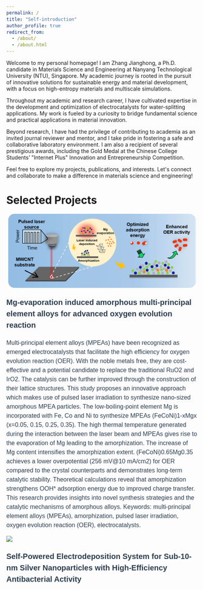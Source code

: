 ```yaml
---
permalink: /
title: "Self-introduction"
author_profile: true
redirect_from: 
  - /about/
  - /about.html
---
```

Welcome to my personal homepage! I am Zhang Jianghong, a Ph.D. candidate in Materials Science and Engineering at Nanyang Technological University (NTU), Singapore. My academic journey is rooted in the pursuit of innovative solutions for sustainable energy and material development, with a focus on high-entropy materials and multiscale simulations.

Throughout my academic and research career, I have cultivated expertise in the development and optimization of electrocatalysts for water-splitting applications. My work is fueled by a curiosity to bridge fundamental science and practical applications in material innovation.

Beyond research, I have had the privilege of contributing to academia as an invited journal reviewer and mentor, and I take pride in fostering a safe and collaborative laboratory environment. I am also a recipient of several prestigious awards, including the Gold Medal at the Chinese College Students’ "Internet Plus" Innovation and Entrepreneurship Competition.

Feel free to explore my projects, publications, and interests. Let's connect and collaborate to make a difference in materials science and engineering!

Selected Projects
======
<p align="left">
  <img src="/images/TOC.png" width="500"/>
</p>
<p style="font-family: Arial, Helvetica, sans-serif; font-size: 20px; font-weight: 700; line-height: 1.5;">
  <a href="https://doi.org/10.1016/j.nanoen.2025.110686" style="text-decoration: none; color: #2c3e50;">
    Mg-evaporation induced amorphous multi-principal element alloys for advanced oxygen evolution reaction
  </a>
</p>

</p>
<p align="justify">
<p style="font-family: Arial, Helvetica, sans-serif; font-size: 16px; font-weight: 400; line-height: 1.5;">
  <a href="https://doi.org/10.1016/j.nanoen.2025.110686" style="text-decoration: none; color: #2c3e50;">
    Multi-principal element alloys (MPEAs) have been recognized as emerged electrocatalysts that facilitate the high efficiency for oxygen evolution reaction   (OER). With the noble metals free, they are cost-effective and a potential candidate to replace the traditional RuO2 and IrO2.   The catalysis can be further improved through the construction of their lattice structures. This study proposes an innovative approach which makes use of pulsed laser irradiation to synthesize nano-sized amorphous MPEA particles. The low-boiling-point element Mg is incorporated with Fe, Co and Ni to synthesize MPEAs (FeCoNi)1-xMgx (x=0.05, 0.15, 0.25, 0.35). The high thermal temperature generated during the interaction between the laser beam and MPEAs gives rise to the evaporation of Mg leading to the amorphization. The increase of Mg content intensifies the amorphization extent. (FeCoNi)0.65Mg0.35 achieves a lower overpotential (256 mV@10 mA/cm2) for OER compared to the crystal counterparts and demonstrates long-term catalytic stability. Theoretical calculations reveal that amorphization strengthens OOH* adsorption energy due to improved charge transfer. This research provides insights into novel synthesis strategies and the catalytic mechanisms of amorphous alloys. 
    Keywords: multi-principal element alloys (MPEAs), amorphization, pulsed laser irradiation, oxygen evolution reaction (OER), electrocatalysts.
  </a>
</p>

<p align="left">
  <img src="https://github.com/user-attachments/assets/64ddebb5-378f-42ab-93fe-1428ea8c3863" width="300"/>
</p>
<p style="font-family: Arial, Helvetica, sans-serif; font-size: 20px; font-weight: 700; line-height: 1.5;">
  <a href="https://doi.org/10.1021/acs.jpclett.2c01737" style="text-decoration: none; color: #2c3e50;">
    Self-Powered Electrodeposition System for Sub-10-nm Silver Nanoparticles with High-Efficiency Antibacterial Activity
  </a>
</p>





